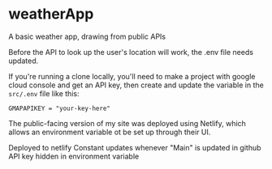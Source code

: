 # weatherApp
A basic weather app, drawing from public APIs

Before the API to look up the user's location will work, the .env file needs updated.

If you're running a clone locally, you'll need to make a project with google cloud console and get an API key, then create and update the variable in the `src/.env` file like this:

`GMAPAPIKEY = "your-key-here"`

The public-facing version of my site was deployed using Netlify, which allows an environment variable ot be set up through their UI.



Deployed to netlify
Constant updates whenever "Main" is updated in github
API key hidden in environment variable